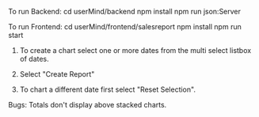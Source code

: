 To run Backend:
    cd userMind/backend
    npm install
    npm run json:Server

To run Frontend:
    cd userMind/frontend/salesreport
    npm install
    npm run start

1. To create a chart select one or more dates from the multi
select listbox of dates.

2. Select "Create Report"

3. To chart a different date first select "Reset Selection".

Bugs: Totals don't display above stacked charts.

